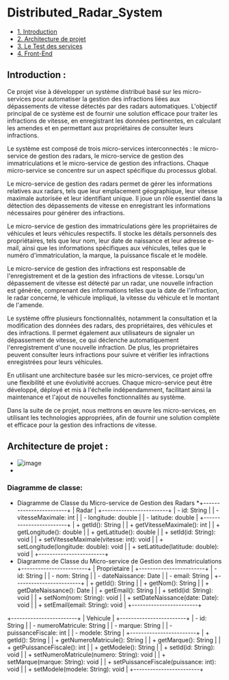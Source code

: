 # Distributed_Radar_System



* [1. Introduction](#1)   
* [2. Architecture de projet](#2)
* [3. Le Test des services](#3)    
* [4. Front-End ](#4) 

## Introduction :

Ce projet vise à développer un système distribué basé sur les micro-services pour automatiser la gestion des infractions liées aux dépassements de vitesse détectés par des radars automatiques. L'objectif principal de ce système est de fournir une solution efficace pour traiter les infractions de vitesse, en enregistrant les données pertinentes, en calculant les amendes et en permettant aux propriétaires de consulter leurs infractions.

Le système est composé de trois micro-services interconnectés : le micro-service de gestion des radars, le micro-service de gestion des immatriculations et le micro-service de gestion des infractions. Chaque micro-service se concentre sur un aspect spécifique du processus global.

Le micro-service de gestion des radars permet de gérer les informations relatives aux radars, tels que leur emplacement géographique, leur vitesse maximale autorisée et leur identifiant unique. Il joue un rôle essentiel dans la détection des dépassements de vitesse en enregistrant les informations nécessaires pour générer des infractions.

Le micro-service de gestion des immatriculations gère les propriétaires de véhicules et leurs véhicules respectifs. Il stocke les détails personnels des propriétaires, tels que leur nom, leur date de naissance et leur adresse e-mail, ainsi que les informations spécifiques aux véhicules, telles que le numéro d'immatriculation, la marque, la puissance fiscale et le modèle.

Le micro-service de gestion des infractions est responsable de l'enregistrement et de la gestion des infractions de vitesse. Lorsqu'un dépassement de vitesse est détecté par un radar, une nouvelle infraction est générée, comprenant des informations telles que la date de l'infraction, le radar concerné, le véhicule impliqué, la vitesse du véhicule et le montant de l'amende.

Le système offre plusieurs fonctionnalités, notamment la consultation et la modification des données des radars, des propriétaires, des véhicules et des infractions. Il permet également aux utilisateurs de signaler un dépassement de vitesse, ce qui déclenche automatiquement l'enregistrement d'une nouvelle infraction. De plus, les propriétaires peuvent consulter leurs infractions pour suivre et vérifier les infractions enregistrées pour leurs véhicules.

En utilisant une architecture basée sur les micro-services, ce projet offre une flexibilité et une évolutivité accrues. Chaque micro-service peut être développé, déployé et mis à l'échelle indépendamment, facilitant ainsi la maintenance et l'ajout de nouvelles fonctionnalités au système.

Dans la suite de ce projet, nous mettrons en œuvre les micro-services, en utilisant les technologies appropriées, afin de fournir une solution complète et efficace pour la gestion des infractions de vitesse.

## Architecture de projet : 

* ![image](https://github.com/Yassine-Karimi/Distributed_Radar_System/assets/66490404/8ba1c542-4e2e-4d93-ad1f-f092ef6c0285)
* 
### Diagramme de classe:
* Diagramme de Classe du Micro-service de Gestion des Radars
*+------------------------+
|       Radar            |
+------------------------+
| - id: String           |
| - vitesseMaximale: int |
| - longitude: double    |
| - latitude: double     |
+------------------------+
| + getId(): String      |
| + getVitesseMaximale(): int |
| + getLongitude(): double |
| + getLatitude(): double |
| + setId(id: String): void |
| + setVitesseMaximale(vitesse: int): void |
| + setLongitude(longitude: double): void |
| + setLatitude(latitude: double): void |
+------------------------+
* Diagramme de Classe du Micro-service de Gestion des Immatriculations
+------------------------+
|       Proprietaire     |
+------------------------+
| - id: String           |
| - nom: String          |
| - dateNaissance: Date  |
| - email: String        |
+------------------------+
| + getId(): String      |
| + getNom(): String     |
| + getDateNaissance(): Date |
| + getEmail(): String   |
| + setId(id: String): void |
| + setNom(nom: String): void |
| + setDateNaissance(date: Date): void |
| + setEmail(email: String): void |
+------------------------+

+------------------------+
|       Vehicule          |
+------------------------+
| - id: String           |
| - numeroMatricule: String |
| - marque: String       |
| - puissanceFiscale: int |
| - modele: String       |
+------------------------+
| + getId(): String      |
| + getNumeroMatricule(): String |
| + getMarque(): String  |
| + getPuissanceFiscale(): int |
| + getModele(): String  |
| + setId(id: String): void |
| + setNumeroMatricule(numero: String): void |
| + setMarque(marque: String): void |
| + setPuissanceFiscale(puissance: int): void |
| + setModele(modele: String): void |
+------------------------+


